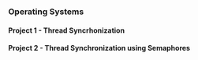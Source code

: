### Operating Systems

#### Project 1 - Thread Syncrhonization

#### Project 2 - Thread Synchronization using Semaphores
